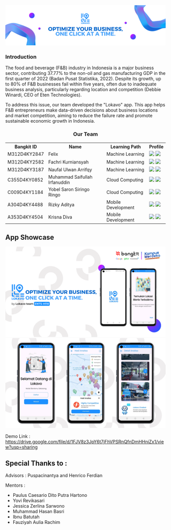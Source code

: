 <div align="center">
  <img src="/assets/banner.png" ><br>
</div>

<!-- ### THE PORTAL
[Link to...](https://github.com/)
[Link to...](https://github.com/)
[Link to...](https://github.com/)
[Link to...](https://github.com/) -->

### Introduction

The food and beverage (F&B) industry in Indonesia is a major business sector, contributing 37.77% to the non-oil and gas manufacturing GDP in the first quarter of 2022 (Badan Pusat Statistika, 2022). Despite its growth, up to 80% of F&B businesses fail within five years, often due to inadequate business analysis, particularly regarding location and competition (Debbie Winardi, CEO of Eten Technologies).

To address this issue, our team developed the "Lokavo" app. This app helps F&B entrepreneurs make data-driven decisions about business locations and market competition, aiming to reduce the failure rate and promote sustainable economic growth in Indonesia.

<div align="center">
  <h3>Our Team</h3>
  <table align="center">
    <tr>
      <th>Bangkit ID</th>
      <th>Name</th>
      <th>Learning Path</th>
      <th>Profile</th>
    </tr>
    <tr>
      <td>M312D4KY2847</td>
      <td>Felix</td>
      <td>Machine Learning</td>
      <td>
        <a href="https://github.com/FelixMatrixar"><img src="https://img.shields.io/badge/github-121013?style=for-the-badge&logo=github&logoColor=white"></a>
        <a href="https://www.linkedin.com/in/felix-mneuro/"><img src="https://img.shields.io/badge/linkedin-%230077B5.svg?style=for-the-badge&logo=linkedin&logoColor=white"></a>
      </td>
    </tr>
    <tr>
      <td>M312D4KY2582</td>
      <td>Fachri Kurniansyah</td>
      <td>Machine Learning</td>
      <td>
        <a href="https://github.com/Rakishu02"><img src="https://img.shields.io/badge/github-121013?style=for-the-badge&logo=github&logoColor=white"></a>
        <a href="https://www.linkedin.com/in/fachri-learn/"><img src="https://img.shields.io/badge/linkedin-%230077B5.svg?style=for-the-badge&logo=linkedin&logoColor=white"></a>
      </td>
    </tr>
    <tr>
      <td>M312D4KY3187</td>
      <td>Naufal Ulwan Arrifqy</td>
      <td>Machine Learning</td>
      <td>
        <a href="https://github.com/iqyyyy"><img src="https://img.shields.io/badge/github-121013?style=for-the-badge&logo=github&logoColor=white"></a>
        <a href="https://www.linkedin.com/in/naufalulwan/"><img src="https://img.shields.io/badge/linkedin-%230077B5.svg?style=for-the-badge&logo=linkedin&logoColor=white"></a>
      </td>
    </tr>
    <tr>
      <td>C355D4KY0852</td>
      <td>Muhammad Saifullah Irfanuddin</td>
      <td>Cloud Computing</td>
      <td>
        <a href="https://github.com/musairdev"><img src="https://img.shields.io/badge/github-121013?style=for-the-badge&logo=github&logoColor=white"></a>
        <a href="https://www.linkedin.com/in/musairdev/"><img src="https://img.shields.io/badge/linkedin-%230077B5.svg?style=for-the-badge&logo=linkedin&logoColor=white"></a>
      </td>
    </tr>
    <tr>
      <td>C009D4KY1184</td>
      <td>Yobel Saron Siringo Ringo</td>
      <td>Cloud Computing</td>
      <td>
        <a href="https://github.com/yobelsaron"><img src="https://img.shields.io/badge/github-121013?style=for-the-badge&logo=github&logoColor=white"></a>
        <a href="https://www.linkedin.com/in/yobelsaron/"><img src="https://img.shields.io/badge/linkedin-%230077B5.svg?style=for-the-badge&logo=linkedin&logoColor=white"></a>
      </td>
    </tr>
    <tr>
      <td>A304D4KY4488</td>
      <td>Rizky Aditya</td>
      <td>Mobile Development</td>
      <td>
        <a href="https://github.com/rzad20"><img src="https://img.shields.io/badge/github-121013?style=for-the-badge&logo=github&logoColor=white"></a>
        <a href="https://www.linkedin.com/in/rizky-aditya-923764201/"><img src="https://img.shields.io/badge/linkedin-%230077B5.svg?style=for-the-badge&logo=linkedin&logoColor=white"></a>
      </td>
    </tr>
    <tr>
      <td>A353D4KY4504</td>
      <td>Krisna Diva</td>
      <td>Mobile Development</td>
      <td>
        <a href="https://github.com/KrisnaDiva"><img src="https://img.shields.io/badge/github-121013?style=for-the-badge&logo=github&logoColor=white"></a>
        <a href="https://www.linkedin.com/in/krisna-diva-0a91432a1/"><img src="https://img.shields.io/badge/linkedin-%230077B5.svg?style=for-the-badge&logo=linkedin&logoColor=white"></a>
      </td>
    </tr>
  </table>
</div>

## App Showcase

<div align="center">
  <img src="/assets/cover.png" ><br>
</div>
<div align="center">
  <img src="/assets/showcase.png" ><br>
</div>

Demo Link : https://drive.google.com/file/d/1FJV8z3JpY6t7jFhVPSRnQfnDmHHniZx1/view?usp=sharing

## Special Thanks to :

Advisors : Puspacinantya and Henrico Ferdian <br>

Mentors :

- Paulus Caesario Dito Putra Hartono
- Yovi Revikasari
- Jessica Zerlina Sarwono
- Muhammad Hasan Basri
- Ibnu Batutah
- Fauziyah Aulia Rachim
